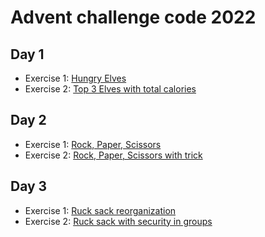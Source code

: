 # Advent challenge code 2022

## Day 1

- Exercise 1: [Hungry Elves](./day1/hungryelves/README.md)
- Exercise 2: [Top 3 Elves with total calories](./day1/topthreeelves/README.md)

## Day 2

- Exercise 1: [Rock, Paper, Scissors](./day2/rockpaperscissors/README.md)
- Exercise 2: [Rock, Paper, Scissors with trick](./day2/rockpaperscissorstricked/README.md)

## Day 3

- Exercise 1: [Ruck sack reorganization](./day3/rucksackreorganization/README.md)
- Exercise 2: [Ruck sack with security in groups](./day3/rucksackwithsecurity/README.md)